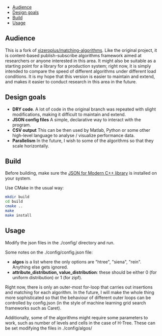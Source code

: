 
- [Audience](#audience)
- [Design goals](#design-goals)
- [Build](#build)
- [Usage](#usage)

## Audience

This is a fork of [xizeroplus/matching-algorithms](https://github.com/xizeroplus/matching-algorithm). Like the original project, it is content-based publish-subscribe algorithms framework aimed at researchers or anyone interested in this area. It might also be suitable as a starting point for a library for a production system; right now, it is simply intended to compare the speed of different algorithms under different load conditions. It is my hope that this version is easier to maintain and extend, and makes it easier to conduct research in this area in the future.

## Design goals

- **DRY code**. A lot of code in the original branch was repeated with slight modifications, making it difficult to maintain and extend.
- **JSON config files** A simple, declarative way to interact with the program. 
- **CSV output** This can be then used by Matlab, Python or some other high-level language to analyse / visualize performance data.
- **Parallelism** In the future, I wish to some of the algorithms so that they scale horizontally.

## Build

Before building, make sure the [JSON for Modern C++ library](https://github.com/nlohmann/json) is installed on your system. 

Use CMake in the usual way:

```bash
mkdir build
cd build
cmake ..
make
make install
```

## Usage

Modify the json files in the ./config/ directory and run. 

Some notes on the ./config/config.json file:
 - **algos** is a list where the only options are "htree", "siena", "rein". Anything else gets ignored.
 - **attribute_distribution, value_distribution**: these should be either 0 (for uniform distribution) or 1 (for zipf).

Right now, there is only an outer-most for-loop that carries out insertions and matching for each algorithm. In the future, I will make the whole thing more sophisticated so that the behaviour of different outer loops can be controlled by config.json (in the style of machine learning grid search frameworks such as Caret).

 Additionally, some of the algorithms might require some parameters to work, such as number of levels and cells in the case of H-Tree. These can be set modifying the files in ./config/algos/
